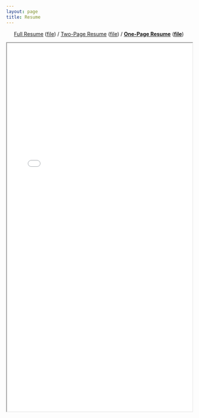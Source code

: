 ```yaml
---
layout: page
title: Resume
---
```


<div class="empty_subtitle"></div>
<p style="text-align:center"><a href="/full_resume">Full Resume</a> (<a href="/docs/resume_long_antonio_franques.pdf">file</a>)  /  <a href="/2page_resume">Two-Page Resume</a> (<a href="/docs/resume_2page_antonio_franques.pdf">file</a>)  /  <a style="font-weight:bold" href="/short_resume">One-Page Resume</a> (<a style="font-weight:bold" href="/docs/resume_short_antonio_franques.pdf">file</a>)</p>
<iframe src="/docs/resume_short_antonio_franques.pdf#toolbar=0" width="100%" height="1000px"></iframe>
